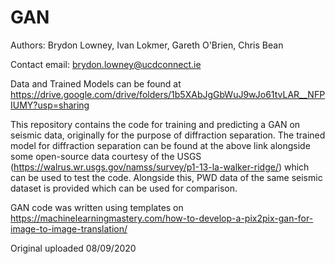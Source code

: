 # GAN

Authors: Brydon Lowney, Ivan Lokmer, Gareth O'Brien, Chris Bean

Contact email: brydon.lowney@ucdconnect.ie 

Data and Trained Models can be found at https://drive.google.com/drive/folders/1b5XAbJgGbWuJ9wJo61tvLAR__NFPIUMY?usp=sharing

This repository contains the code for training and predicting a GAN on seismic data, originally for the purpose of diffraction separation. 
The trained model for diffraction separation can be found at the above link alongside some open-source data courtesy of the USGS (https://walrus.wr.usgs.gov/namss/survey/p1-13-la-walker-ridge/) which can be used to test the code.
Alongside this, PWD data of the same seismic dataset is provided which can be used for comparison. 

GAN code was written using templates on https://machinelearningmastery.com/how-to-develop-a-pix2pix-gan-for-image-to-image-translation/ 

Original uploaded 08/09/2020
